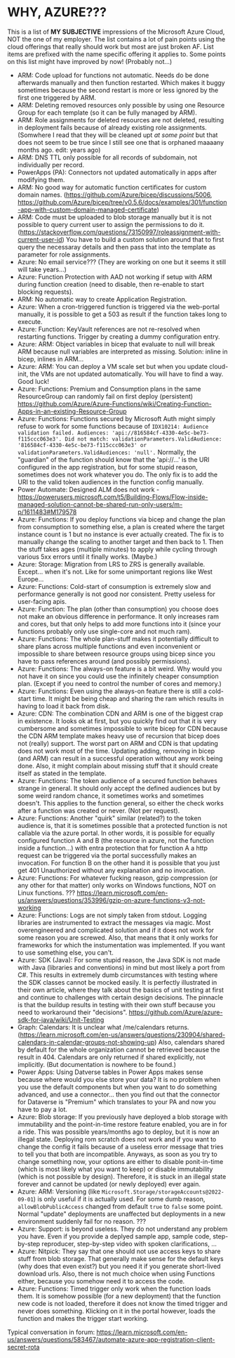 # WHY, AZURE???

This is a list of **MY SUBJECTIVE** impressions of the Microsoft Azure Cloud, NOT the one of my employer.
The list contains a lot of pain points using the cloud offerings that really should work but most are just broken AF. 
List items are prefixed with the name specific offering it applies to.
Some points on this list might have improved by now! (Probably not...)


* ARM: Code upload for functions not automatic. Needs do be done afterwards manually and then function restarted. Which makes it buggy sometimes because the second restart is more or less ignored by the first one triggered by ARM.
* ARM: Deleting removed resources only possible by using one Resource Group for each template (so it can be fully managed by ARM).
* ARM: Role assignments for deleted resources are not deleted, resulting in deployment fails because of already existing role assignments. (Somwhere I read that they will be cleaned upt *at some point* but that does not seem to be true since I still see one that is orphaned maaaany months ago. edit: years ago)
* ARM: DNS TTL only possible for all records of subdomain, not individually per record.
* PowerApps (PA): Connectors not updated automatically in apps after modifying them.
* ARM: No good way for automatic function certificates for custom domain names. (https://github.com/Azure/bicep/discussions/5006, https://github.com/Azure/bicep/tree/v0.5.6/docs/examples/301/function-app-with-custom-domain-managed-certificate)
* ARM: Code must be uploaded to blob storage manually but it is not possible to query current user to assign the permissions to do it. (https://stackoverflow.com/questions/73150997/roleassignment-with-current-user-id) You have to build a custom solution around that to first query the necessaray details and then pass that into the template as parameter for role assignments.
* Azure: No email service??? (They are working on one but it seems it still will take years...)
* Azure: Function Protection with AAD not working if setup with ARM during function creation (need to disable, then re-enable to start blocking requests).
* ARM: No automatic way to create Application Registration.
* Azure: When a cron-triggered function is triggered via the web-portal manually, it is possible to get a 503 as result if the function takes long to execute.
* Azure: Function: KeyVault references are not re-resolved when restarting functions. Trigger by creating a dummy configuration entry.
* Azure: ARM: Object variables in bicep that evaluate to null will break ARM because null variables are interpreted as missing. Solution: inline in bicep, inlines in ARM...
* Azure: ARM: You can deploy a VM scale set but when you update cloud-init, the VMs are not updated automatically. You will have to find a way. Good luck!
* Azure: Functions: Premium and Consumption plans in the same ResourceGroup can randomly fail on first deploy (persistent) https://github.com/Azure/Azure-Functions/wiki/Creating-Function-Apps-in-an-existing-Resource-Group
* Azure: Functions: Functions secured by Microsoft Auth might simply refuse to work for some functions because of `IDX10214: Audience validation failed. Audiences: 'api://816584cf-4330-4e5c-be73-f115ccc063e3'. Did not match: validationParameters.ValidAudience: '816584cf-4330-4e5c-be73-f115ccc063e3' or validationParameters.ValidAudiences: 'null'.` Normally, the "guardian" of the function should know that the 'api://...' is the URI configured in the app registration, but for some stupid reason, sometimes does not work whatever you do. The only fix is to add the URI to the valid token audiences in the function config manually.
* Power Automate: Designed ALM does not work - https://powerusers.microsoft.com/t5/Building-Flows/Flow-inside-managed-solution-cannot-be-shared-run-only-users/m-p/1611483#M179578
* Azure: Functions: If you deploy functions via bicep and change the plan from consumption to something else, a plan is created where the target instance count is 1 but no instance is ever actually created. The fix is to manually change the scaling to another target and then back to 1. Then the stuff takes ages (multiple minutes) to apply while cycling through various 5xx errors until it finally works. (Maybe.)
* Azure: Storage: Migration from LRS to ZRS is generally available. Except... when it's not. Like for some unimportant regions like West Europe...
* Azure: Functions: Cold-start of consumption is extremely slow and performance generally is not good nor consistent. Pretty useless for user-facing apis.
* Azure: Function: The plan (other than consumption) you choose does not make an obvious difference in performance. It only increases ram and cores, but that only helps to add more functions into it (since your functions probably only use single-core and not much ram).
* Azure: Functions: The whole plan-stuff makes it potentially difficult to share plans across multiple functions and even inconvenient or impossible to share between resource groups using bicep since you have to pass references around (and possibly permissions).
* Azure: Functions: The always-on feature is a bit weird. Why would you not have it on since you could use the infinitely cheaper consumption plan. (Except if you need to control the number of cores and memory.)
* Azure: Functions: Even using the always-on feature there is still a cold-start time. It might be being cheap and sharing the ram which results in having to load it back from disk.
* Azure: CDN: The combination CDN and ARM is one of the biggest crap in existence. It looks ok at first, but you quickly find out that it is very cumbersome and sometimes impossible to write bicep for CDN because the CDN ARM template makes heavy use of recursion that bicep does not (really) support. The worst part on ARM and CDN is that updating does not work most of the time. Updating adding, removing in bicep (and ARM) can result in a successful operation without any work being done. Also, it might complain about missing stuff that it should create itself as stated in the template.
* Azure: Functions: The token audience of a secured function behaves strange in general. It should only accept the defined audiences but by some weird random chance, it sometimes works and sometimes doesn't. This applies to the function general, so either the check works after a function was created or never. (Not per request).
* Azure: Functions: Another "quirk" similar (related?) to the token audience is, that it is sometimes possible that a protected function is not callable via the azure portal. In other words, it is possible for equally configured function A and B (the resource in azure, not the function inside a function...) with entra protection that for function A a http request can be triggered via the portal successfully makes an invocation. For function B on the other hand it is possible that you just get 401 Unauthorized without any explanation and no invocation.
* Azure: Functions: For whatever fucking reason, gzip compression (or any other for that matter) only works on Windows functions, NOT on Linux functions. ??? https://learn.microsoft.com/en-us/answers/questions/353996/gzip-on-azure-functions-v3-not-working
* Azure: Functions: Logs are not simply taken from stdout. Logging libraries are instrumented to extract the messages via magic. Most overengineered and complicated solution and if it does not work for some reason you are screwed. Also, that means that it only works for frameworks for which the instumentation was implemented. If you want to use something else, you can't.
* Azure: SDK (Java): For some stupid reason, the Java SDK is not made with Java (libraries and conventions) in mind but most likely a port from C#. This results in extremely dumb circumstances with testing where the SDK classes cannot be mocked easily. It is perfectly illustrated in their own article, where they talk about the basics of unit testing at first and continue to challenges with certain design decisions. The pinnacle is that the buildup results in testing with their own stuff because you need to workaround their "decisions". https://github.com/Azure/azure-sdk-for-java/wiki/Unit-Testing
* Graph: Calendars: It is unclear what /me/calendars returns. (https://learn.microsoft.com/en-us/answers/questions/230904/shared-calendars-in-calendar-groups-not-showing-up) Also, calendars shared by default for the whole organization cannot be retrieved because the result in 404. Calendars are only returned if shared explicitly, not implicitly. (But documentation is nowhere to be found.)
* Power Apps: Using Datverse tables in Power Apps makes sense because where would you else store your data? It is no problem when you use the default components but when you want to do something advanced, and use a connector... then you find out that the connector for Dataverse is "Premium" which translates to your PA and now you have to pay a lot.
* Azure: Blob storage: If you previously have deployed a blob storage with immutability and the point-in-time restore feature enabled, you are in for a ride. This was possible years/months ago to deploy, but it is now an illegal state. Deploying rom scratch does not work and if you want to change the config it fails because of a useless error message that tries to tell you that both are incompatible. Anyways, as soon as you try to change something now, your options are either to disable ponit-in-time (which is most likely what you want to keep) or disable immutability (which is not possible by design). Therefore, it is stuck in an illegal state forever and cannot be updated (or newly deployed) ever again.
* Azure: ARM: Versioning (like `Microsoft.Storage/storageAccounts@2022-09-01`) is only useful if it is actually used. For some dumb reason, `allowBlobPublicAccess` changed from default `true` to `false` some point. Normal "update" deployments are unaffected but deployments in a new environment suddenly fail for no reason. ???
* Azure: Support: is beyond useless. They do not understand any problem you have. Even if you provide a deplyed sample app, sample code, step-by-step reproducer, step-by-step video with spoken clarifications, ...
* Azure: Nitpick: They say that one should not use access keys to share stuff from blob storage. That generally make sense for the default keys (why does that even exist?) but you need it if you generate short-lived download urls. Also, there is not much choice when using Functions either, because you somehow need it to access the code.
* Azure: Functions: Timed trigger only work when the function loads them. It is somehow possible (for a new deployment) that the function new code is not loaded, therefore it does not know the timed trigger and never does something. Klicking on it in the portal however, loads the function and makes the trigger start working.


Typical conversation in forum:
https://learn.microsoft.com/en-us/answers/questions/583467/automate-azure-app-registration-client-secret-rota
